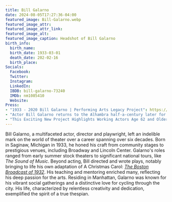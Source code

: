```yaml
---
title: Bill Galarno
date: 2024-08-05T17:27:36-04:00
featured_image: Bill-Galarno.webp
featured_image_attr: 
featured_image_attr_link: 
featured_image_alt: 
featured_image_caption: Headshot of Bill Galarno
birth_info:
  birth_name:
  birth_date: 1933-03-01
  death_date: 202-02-16
  birth_place: 
Socials:
  Facebook: 
  Twitter: 
  Instagram: 
  LinkedIn: 
  IBDB: bill-galarno-73240
  IMDb: nm1085410
  Website: 
Press: 
- "1933 - 2020 Bill Galarno | Performing Arts Legacy Project": https://performingartslegacy.org/galarno/1933-2020/
- "Actor Bill Galarno returns to the Alhambra half-a-century later for 'Show Boat'": https://www.jacksonville.com/story/entertainment/local/2017/02/23/actor-bill-galarno-returns-alhambra-half-century-later-show-boat/15743949007/
- "This Exciting New Project Highlights Working Actors Age 62 and Older - The Actors Fund’s Performing Arts Legacy Project | StageBuddy": https://stagebuddy.com/theater/theater-feature/actors-funds-performing-arts-legacy-project
---
```

Bill Galarno, a multifaceted actor, director and playwright, left an indelible mark on the world of theater over a career spanning over six decades. Born in Saginaw, Michigan in 1933, he honed his craft from community stages to prestigious venues, including Broadway and Lincoln Center. Galarno's roles ranged from early summer stock theaters to significant national tours, like *The Sound of Music*. Beyond acting, Bill directed and wrote plays, notably bringing to life his own adaptation of A Christmas Carol: *[The Boston Broadcast of 1932](https://newyorktheaterfestival.com/the-boston-broadcast-of-1932/)*. His teaching and mentoring enriched many, reflecting his deep passion for the arts. Residing in Manhattan, Galarno was known for his vibrant social gatherings and a distinctive love for cycling through the city. His life, characterized by relentless creativity and dedication, exemplified the spirit of a true thespian.